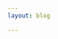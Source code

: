 ```yaml
---
layout: blog

---
```

<script setup>
import { data } from './posts.data'

</script>

<Outline v-for="item in data" v-bind="item" category="post"/>
